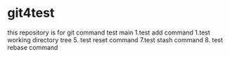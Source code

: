 # git4test
this repository is for git command test main
1.test add command
1.test working directory tree
5. test reset command
7.test stash command
8. test rebase command

